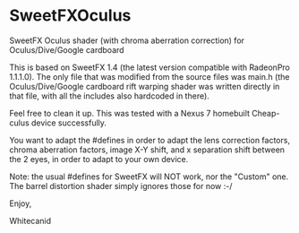 SweetFXOculus
=============

SweetFX Oculus shader (with chroma aberration correction) for Oculus/Dive/Google cardboard

This is based on SweetFX 1.4 (the latest version compatible with RadeonPro 1.1.1.0). The only file that was modified from the source files was main.h (the Oculus/Dive/Google cardboard rift warping shader was written directly in that file, with all the includes also hardcoded in there).

Feel free to clean it up. This was tested with a Nexus 7 homebuilt Cheap-culus device successfully.

You want to adapt the #defines in order to adapt the lens correction factors, chroma aberration factors, image X-Y shift, and x separation shift between the 2 eyes, in order to adapt to your own device.

Note: the usual #defines for SweetFX will NOT work, nor the "Custom" one. The barrel distortion shader simply ignores those for now :-/

Enjoy,

Whitecanid